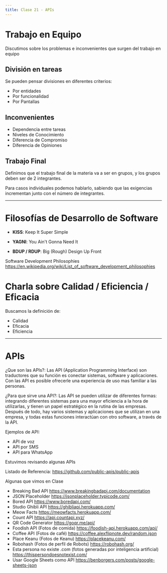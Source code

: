 ```yaml
---
title: Clase 21 - APIs
---
```


# Trabajo en Equipo

Discutimos sobre los problemas e inconvenientes que surgen del trabajo en equipo

## División en tareas

Se pueden pensar divisiones en diferentes criterios: 

- Por entidades
- Por funcionalidad
- Por Pantallas

## Inconvenientes 

- Dependencia entre tareas
- Niveles de Conocimiento
- Diferencia de Compromiso
- Diferencia de Opiniones

## Trabajo Final

Definimos que el trabajo final de la materia va a ser en grupos, y los grupos deben ser de 2 integrantes. 

Para casos individuales podemos hablarlo, sabiendo que las exigencias incrementan junto con el número de integrantes.

--- 

# Filosofías de Desarrollo de Software

- **KISS**: Keep It Super Simple

- **YAGNI**: You Ain't Gonna Need It

- **BDUP / RDUP**: Big (Rough) Design Up Front

Software Development Philosophies
https://en.wikipedia.org/wiki/List_of_software_development_philosophies

# Charla sobre Calidad / Eficiencia / Eficacia

Buscamos la definición de:

- Calidad
- Eficacia
- Eficiencia

---

# APIs

¿Que son las APIs?: 
Las API (Application Programming Interface) son traductores que su función es conectar sistemas, software y aplicaciones. Con las API es posible ofrecerle una experiencia de uso mas familiar a las personas. 

¿Para que sirve una API?:
Las API se pueden utilizar de diferentes formas: integrando diferentes sistemas para una mayor eficiencia a la hora de utilizarlas, y tienen un papel estratégico en la rutina de las empresas. Después de todo, hay varios sistemas y aplicaciones que se utilizan en una empresa, y todas estas funciones interactúan con otro software, a través de la API.

Ejemplos de API:
-  API de voz
-  API por SMS
-  API para WhatsApp


Estuvimos revisando algunas APIs

Listado de Referencia: https://github.com/public-apis/public-apis

Algunas que vimos en Clase

- Breaking Bad API https://www.breakingbadapi.com/documentation
- JSON Placeholder https://jsonplaceholder.typicode.com/
- Bored API https://www.boredapi.com/
- Studio Ghibli API https://ghibliapi.herokuapp.com/
- Meow Facts https://meowfacts.herokuapp.com/
- Count API https://api.countapi.xyz/ 
- QR Code Generator https://goqr.me/api/
- Foodish API (Fotos de comida) https://foodish-api.herokuapp.com/api/
- Coffee API (Fotos de café) https://coffee.alexflipnote.dev/random.json
- Place Keanu (Fotos de Keanu) https://placekeanu.com/
- Robohash (Fotos de perfil de Robots) https://robohash.org/
- Esta persona no existe .com (fotos generadas por inteligencia artificial) https://thispersondoesnotexist.com/
- Usar Google Sheets como API https://benborgers.com/posts/google-sheets-json
